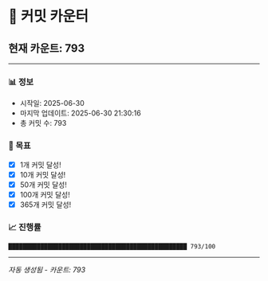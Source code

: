 # 🔢 커밋 카운터

## 현재 카운트: 793

---

### 📊 정보
- 시작일: 2025-06-30
- 마지막 업데이트: 2025-06-30 21:30:16
- 총 커밋 수: 793

### 🎯 목표
- [x] 1개 커밋 달성!
- [x] 10개 커밋 달성!
- [x] 50개 커밋 달성!
- [x] 100개 커밋 달성!
- [x] 365개 커밋 달성!

### 📈 진행률
```
██████████████████████████████████████████████████ 793/100
```

---
*자동 생성됨 - 카운트: 793*
